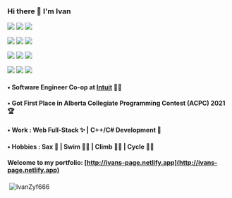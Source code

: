 ### Hi there 👋 I'm Ivan
![](https://img.shields.io/badge/-React.js-orange?logo=react&logoColor=white)
![](https://img.shields.io/badge/-Typescript-blue?logo=typescript&logoColor=white)
![](https://img.shields.io/badge/-Sass-%23CC6699?style=flat-square&logo=sass&logoColor=ffffff)

![](https://img.shields.io/badge/-Node.js-red?logo=nodedotjs&logoColor=white)
![](https://img.shields.io/badge/-Bootstrap-green?logo=Bootstrap&logoColor=white)
![](https://img.shields.io/badge/-Redux-yellow?logo=redux&logoColor=white)

![](https://img.shields.io/badge/-JavaScript-yellow?logo=javascript&logoColor=white)
![](https://img.shields.io/badge/-CSS3-blue?logo=css3&logoColor=white)
![](https://img.shields.io/badge/-HTML5-red?logo=html5&logoColor=white)

![](https://img.shields.io/badge/-C++-brown?logo=cplusplus&logoColor=white)
![](https://img.shields.io/badge/-Python-blue?logo=python&logoColor=white)
![](https://img.shields.io/badge/-Django-yellow?logo=django&logoColor=white)


####  • Software Engineer Co-op at [Intuit](https://www.intuit.com/ca/) 👨‍💻
####  • Got First Place in Alberta Collegiate Programming Contest (ACPC) 2021 🏆
####  • Work : Web Full-Stack ✨ | C++/C# Development 🌈
####  • Hobbies : Sax 🎷 | Swim 🏊‍♂️ | Climb 🧗‍♂️ | Cycle 🚴‍♂️

#### Welcome to my portfolio: [http://ivans-page.netlify.app](http://ivans-page.netlify.app)

<p>&nbsp;<img align="center" src="https://github-readme-stats.vercel.app/api?username=IvanZyf666&PAT_1=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&show_icons=true&theme=aura&hide_border=true&count_private=true&locale=en" alt="IvanZyf666" /></p>
